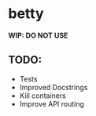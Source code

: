 # betty

**WIP: DO NOT USE**

## TODO: 

* Tests
* Improved Docstrings
* Kill containers
* Improve API routing